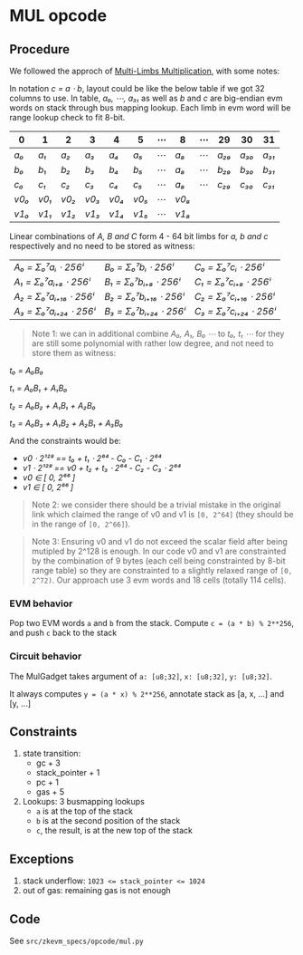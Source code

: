 # MUL opcode

## Procedure

We followed the approch of [Multi-Limbs Multiplication](https://hackmd.io/HL0QhGUeQoSgIBt2el6fHA), with some notes:

In notation *c = a ⋅ b*, layout could be like the below table if we got 32 columns to use. In table, *a₀, ⋯, a₃₁* as well as *b* and *c* are big-endian evm words on stack through bus mapping lookup. Each limb in evm word will be range lookup check to fit 8-bit.

| 0  |  1 |  2 | 3  |  4 |  5 | ⋯  | 8  | ⋯ | 29 | 30 | 31 |
|----|----|----|----|----|----|----|----|----|----|----|----|
|*a₀*|*a₁*|*a₂*|*a₃*|*a₄*|*a₅*| ⋯  |*a₈*| ⋯ |*a₂₉*|*a₃₀*|*a₃₁*|
|*b₀*|*b₁*|*b₂*|*b₃*|*b₄*|*b₅*| ⋯  |*a₈*| ⋯ |*b₂₉*|*b₃₀*|*b₃₁*|
|*c₀*|*c₁*|*c₂*|*c₃*|*c₄*|*c₅*| ⋯  |*a₈*| ⋯ |*c₂₉*|*c₃₀*|*c₃₁*|
|*v0₀*|*v0₁*|*v0₂*|*v0₃*|*v0₄*|*v0₅*| ⋯  |*v0₈*|  | | | |
|*v1₀*|*v1₁*|*v1₂*|*v1₃*|*v1₄*|*v1₅*| ⋯  |*v1₈*|  | | | |

Linear combinations of *A, B and C* form 4 - 64 bit limbs for *a, b and c* respectively and no need to be stored as witness:

|                    |                     |                    |
|--------------------|---------------------|--------------------|
|*A₀ = Σ₀⁷aᵢ ⋅ 256ⁱ* | *B₀ = Σ₀⁷bᵢ ⋅ 256ⁱ* | *C₀ = Σ₀⁷cᵢ ⋅ 256ⁱ* |
|*A₁ = Σ₀⁷aᵢ₊₈ ⋅ 256ⁱ*|*B₁ = Σ₀⁷bᵢ₊₈ ⋅ 256ⁱ*|*C₁ = Σ₀⁷cᵢ₊₈ ⋅ 256ⁱ*|
|*A₂ = Σ₀⁷aᵢ₊₁₆ ⋅ 256ⁱ*|*B₂ = Σ₀⁷bᵢ₊₁₆ ⋅ 256ⁱ*|*C₂ = Σ₀⁷cᵢ₊₁₆ ⋅ 256ⁱ*|
|*A₃ = Σ₀⁷aᵢ₊₂₄ ⋅ 256ⁱ*|*B₃ = Σ₀⁷bᵢ₊₂₄ ⋅ 256ⁱ*|*C₃ = Σ₀⁷cᵢ₊₂₄ ⋅ 256ⁱ*|

> Note 1: we can in additional combine *A₀, A₁, B₀ ⋯* to *t₀, t₁ ⋯* for they are still some polynomial with rather low degree, and not need to store them as witness:

*t₀ = A₀B₀*

*t₁ = A₀B₁ + A₁B₀*

*t₂ = A₀B₂ + A₁B₁ + A₂B₀*

*t₃ = A₀B₃ + A₁B₂ + A₂B₁ + A₃B₀*

And the constraints would be:

- *v0 ⋅ 2¹²⁸ == t₀ + t₁ ⋅ 2⁶⁴ - C₀ - C₁ ⋅ 2⁶⁴*
- *v1 ⋅ 2¹²⁸ == v0 + t₂ + t₃ ⋅ 2⁶⁴ - C₂ - C₃ ⋅ 2⁶⁴*
- *v0 ∈ \[ 0, 2⁶⁶ \]*
- *v1 ∈ \[ 0, 2⁶⁶ \]*

> Note 2: we consider there should be a trivial mistake in the original link which claimed the range of v0 and v1 is `[0, 2^64]` (they should be in the range of `[0, 2^66]`).

> Note 3: Ensuring v0 and v1 do not exceed the scalar field after being mutipled by 2^128 is enough. In our code v0 and v1 are constrainted by the combination of 9 bytes (each cell being constrainted by 8-bit range table) so they are constrainted to a slightly relaxed range of `[0, 2^72)`. Our approach use 3 evm words and 18 cells (totally 114 cells).

### EVM behavior

Pop two EVM words `a` and `b` from the stack. Compute `c = (a * b) % 2**256`, and push `c` back to the stack

### Circuit behavior

The MulGadget takes argument of `a: [u8;32]`, `x: [u8;32]`, `y: [u8;32]`.

It always computes `y = (a * x) % 2**256`, annotate stack as \[a, x, ...\] and \[y, ...\]

## Constraints

1. state transition:
   - gc + 3
   - stack_pointer + 1
   - pc + 1
   - gas + 5
2. Lookups: 3 busmapping lookups
   - `a` is at the top of the stack
   - `b` is at the second position of the stack
   - `c`, the result, is at the new top of the stack

## Exceptions

1. stack underflow: `1023 <= stack_pointer <= 1024`
2. out of gas: remaining gas is not enough

## Code

See `src/zkevm_specs/opcode/mul.py`
